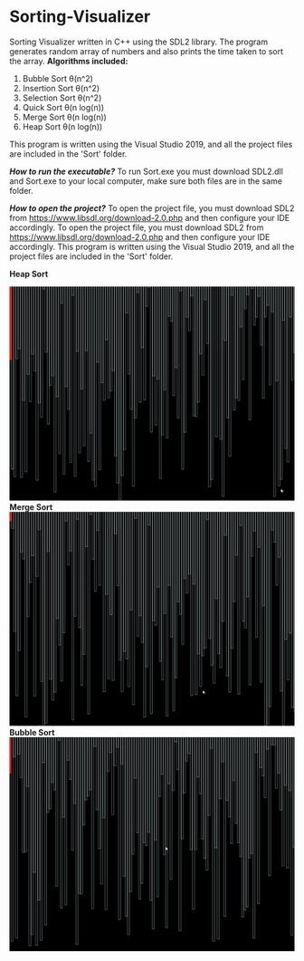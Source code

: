 # Sorting-Visualizer
Sorting Visualizer written in C++ using the SDL2 library. The program generates random array of numbers and also prints the time taken to sort the array.
**Algorithms included:**
1. Bubble Sort              θ(n^2)
2. Insertion Sort           θ(n^2)
3. Selection Sort           θ(n^2)
4. Quick Sort               θ(n log(n))
5. Merge Sort               θ(n log(n))
6. Heap Sort                θ(n log(n))


This program is written using the Visual Studio 2019, and all the project files are included in the 'Sort' folder.

***How to run the executable?***
To run Sort.exe you must download SDL2.dll and Sort.exe to your local computer, make sure both files are in the same folder.

***How to open the project?***
To open the project file, you must download SDL2 from https://www.libsdl.org/download-2.0.php and then configure your IDE accordingly.
To open the project file, you must download SDL2 from https://www.libsdl.org/download-2.0.php and then configure your IDE accordingly. This program is written using the Visual Studio 2019, and all the project files are included in the 'Sort' folder.

**Heap Sort**

![](heapsort.gif)
**Merge Sort**
![](mergesort.gif)
**Bubble Sort**
![](bubblesort.gif)
